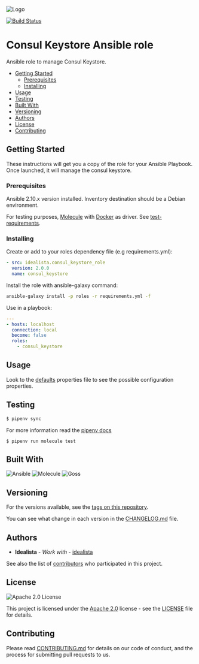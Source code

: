 ![Logo](https://raw.githubusercontent.com/idealista/consul_keystore_role/master/logo.gif)

[![Build Status](https://travis-ci.org/idealista/consul_keystore_role.png)](https://travis-ci.org/idealista/consul_keystore_role)

# Consul Keystore Ansible role

Ansible role to manage Consul Keystore.

- [Getting Started](#getting-started)
  - [Prerequisites](#prerequisites)
  - [Installing](#installing)
- [Usage](#usage)
- [Testing](#testing)
- [Built With](#built-with)
- [Versioning](#versioning)
- [Authors](#authors)
- [License](#license)
- [Contributing](#contributing)

## Getting Started

These instructions will get you a copy of the role for your Ansible Playbook. Once launched, it will manage the consul keystore.

### Prerequisites

Ansible 2.10.x version installed. Inventory destination should be a Debian environment.

For testing purposes, [Molecule](https://molecule.readthedocs.io/) with [Docker](https://www.docker.com/) as driver.
See [test-requirements](test-requirements.txt).

### Installing

Create or add to your roles dependency file (e.g requirements.yml):

``` yml
- src: idealista.consul_keystore_role
  version: 2.0.0
  name: consul_keystore
```

Install the role with ansible-galaxy command:

```sh
ansible-galaxy install -p roles -r requirements.yml -f
```

Use in a playbook:

``` yml
---
- hosts: localhost
  connection: local
  become: false
  roles:
    - consul_keystore
```

## Usage

Look to the [defaults](defaults/main.yml) properties file to see the possible configuration properties.

## Testing

```sh
$ pipenv sync
```
For more information read the [pipenv docs](https://pipenv-fork.readthedocs.io/en/latest)
```
$ pipenv run molecule test
```


## Built With

![Ansible](https://img.shields.io/badge/ansible-2.10.7-green.svg)
![Molecule](https://img.shields.io/badge/molecule-3.1.5-green.svg)
![Goss](https://img.shields.io/badge/goss-0.3.16-green.svg)

## Versioning

For the versions available, see the [tags on this repository](https://github.com/idealista/consul_keystore_role/tags).

You can see what change in each version in the [CHANGELOG.md](CHANGELOG.md) file.

## Authors

- **Idealista** - *Work with* - [idealista](https://github.com/idealista)

See also the list of [contributors](https://github.com/idealista/consul_keystore_role/contributors) who participated in this project.

## License

![Apache 2.0 License](https://img.shields.io/hexpm/l/plug.svg)

This project is licensed under the [Apache 2.0](https://www.apache.org/licenses/LICENSE-2.0) license - see the [LICENSE](LICENSE) file for details.

## Contributing

Please read [CONTRIBUTING.md](.github/CONTRIBUTING.md) for details on our code of conduct, and the process for submitting pull requests to us.
